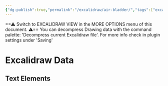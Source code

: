 ```yaml
---
{"dg-publish":true,"permalink":"/excalidraw/air-bladder/","tags":["excalidraw"],"created":"2025-03-01T18:29:40.821-05:00","updated":"2025-03-16T01:09:56.479-04:00"}
---
```


==⚠  Switch to EXCALIDRAW VIEW in the MORE OPTIONS menu of this document. ⚠== You can decompress Drawing data with the command palette: 'Decompress current Excalidraw file'. For more info check in plugin settings under 'Saving'


# Excalidraw Data

## Text Elements
